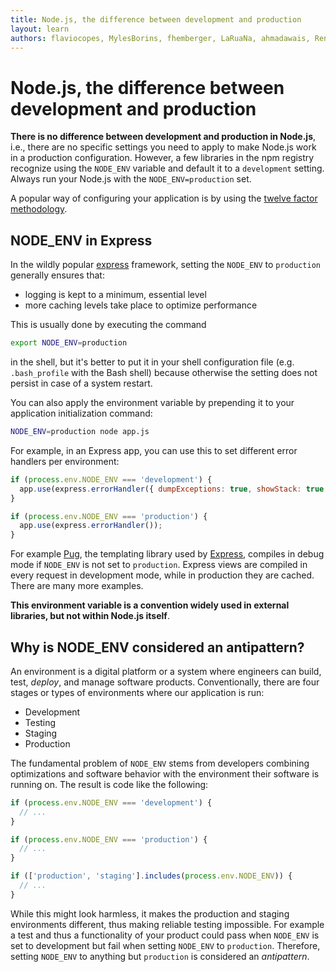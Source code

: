 ```yaml
---
title: Node.js, the difference between development and production
layout: learn
authors: flaviocopes, MylesBorins, fhemberger, LaRuaNa, ahmadawais, RenanTKN, mcollina
---
```


# Node.js, the difference between development and production

__There is no difference between development and production in Node.js__, i.e., there are no specific settings you need to apply to make Node.js work in a production configuration.
However, a few libraries in the npm registry recognize using the `NODE_ENV` variable and default it to a `development` setting.
Always run your Node.js with the `NODE_ENV=production` set.

A popular way of configuring your application is by using the [twelve factor methodology](https://12factor.net/).

## NODE_ENV in Express

In the wildly popular [express](https://expressjs.com/) framework, setting the `NODE_ENV` to `production` generally ensures that:

- logging is kept to a minimum, essential level
- more caching levels take place to optimize performance

This is usually done by executing the command

```bash
export NODE_ENV=production
```

in the shell, but it's better to put it in your shell configuration file (e.g. `.bash_profile` with the Bash shell) because otherwise the setting does not persist in case of a system restart.

You can also apply the environment variable by prepending it to your application initialization command:

```bash
NODE_ENV=production node app.js
```

For example, in an Express app, you can use this to set different error handlers per environment:

```js
if (process.env.NODE_ENV === 'development') {
  app.use(express.errorHandler({ dumpExceptions: true, showStack: true }));
}

if (process.env.NODE_ENV === 'production') {
  app.use(express.errorHandler());
}
```

For example [Pug](https://pugjs.org), the templating library used by [Express](https://expressjs.com), compiles in debug mode if `NODE_ENV` is not set to `production`. Express views are compiled in every request in development mode, while in production they are cached. There are many more examples.

__This environment variable is a convention widely used in external libraries, but not within Node.js itself__.

## Why is NODE_ENV considered an antipattern?

An environment is a digital platform or a system where engineers can build, test, _deploy_, and manage software products. Conventionally, there are four stages or types of environments where our application is run:

* Development
* Testing
* Staging
* Production

The fundamental problem of `NODE_ENV` stems from developers combining optimizations and software behavior with the environment their software is running on. The result is code like the following:

```js
if (process.env.NODE_ENV === 'development') {
  // ...
}

if (process.env.NODE_ENV === 'production') {
  // ...
}

if (['production', 'staging'].includes(process.env.NODE_ENV)) {
  // ...
}
```

While this might look harmless, it makes the production and staging environments different, thus making reliable testing impossible. For example a test and thus a functionality of your product could pass when `NODE_ENV` is set to development but fail when setting `NODE_ENV` to `production`.
Therefore, setting `NODE_ENV` to anything but `production` is considered an _antipattern_.
